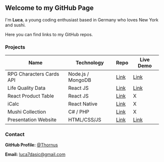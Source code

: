 <link rel="shortcut icon" type="image/x-icon" href="/favicon.ico?">

## Welcome to my GitHub Page

I'm **Luca**, a young coding enthusiast based in Germany who loves New York and sushi.

Here you can find links to my GitHub repos.

### Projects

Name                |    Technology    |    Repo                                                |   Live Demo
------------        |   -------------  |-------------                                           |------------
RPG Characters Cards API | Node.js / MongoDB | [Link](https://github.com/Thornus/rpg-characters-cards-api) | [Link](https://rpg-characters-cards-api.herokuapp.com/api/characters)
Life Quality Data   |     React JS     | [Link](https://github.com/Thornus/life-quality-data)   | [Link](https://life-quality-data.firebaseapp.com)
React Product Table |     React JS     | [Link](https://github.com/Thornus/react-product-table) |     X
iCalc               |   React Native   | [Link](https://github.com/Thornus/icalc)               |     X
Mushi Collection    |     C# / PHP     | [Link](https://github.com/Thornus/mushi-collection)    |     X
Presentation Website|    HTML/CSS/JS   | [Link](https://github.com/Thornus/presentation-website)| [Link](https://presentation-website-b4506.firebaseapp.com)

### Contact

**GitHub Profile:** [@Thornus](https://github.com/Thornus)

**Email:** luca7dasic@gmail.com
